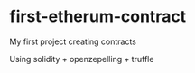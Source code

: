 # first-etherum-contract
My first project creating contracts

Using solidity + openzepelling + truffle
